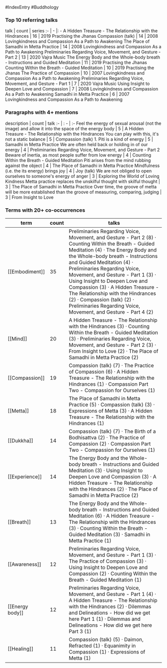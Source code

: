 #IndexEntry #Buddhology

### Top 10 referring talks
talk | count | series
:- | - |: -
<a data-href="A Hidden Treasure - The Relationship with the Hindrances" class="internal-link">A Hidden Treasure - The Relationship with the Hindrances</a> | 16 | <a data-href="2019 Practising the Jhanas" class="internal-link">2019 Practising the Jhanas</a>
<a data-href="Compassion (talk)" class="internal-link">Compassion (talk)</a> | 14 | <a data-href="2008 Lovingkindness and Compassion As a Path to Awakening" class="internal-link">2008 Lovingkindness and Compassion As a Path to Awakening</a>
<a data-href="The Place of Samadhi in Metta Practice" class="internal-link">The Place of Samadhi in Metta Practice</a> | 14 | <a data-href="2008 Lovingkindness and Compassion As a Path to Awakening" class="internal-link">2008 Lovingkindness and Compassion As a Path to Awakening</a>
<a data-href="Preliminaries Regarding Voice, Movement, and Gesture - Part 2" class="internal-link">Preliminaries Regarding Voice, Movement, and Gesture - Part 2</a> | 13 | <a data-href="2020 Vajra Music" class="internal-link">2020 Vajra Music</a>
<a data-href="The Energy Body and the Whole-body breath - Instructions and Guided Meditation" class="internal-link">The Energy Body and the Whole-body breath - Instructions and Guided Meditation</a> | 11 | <a data-href="2019 Practising the Jhanas" class="internal-link">2019 Practising the Jhanas</a>
<a data-href="Counting Within the Breath - Guided Meditation" class="internal-link">Counting Within the Breath - Guided Meditation</a> | 10 | <a data-href="2019 Practising the Jhanas" class="internal-link">2019 Practising the Jhanas</a>
<a data-href="The Practice of Compassion" class="internal-link">The Practice of Compassion</a> | 10 | <a data-href="2007 Lovingkindness and Compassion As a Path to Awakening" class="internal-link">2007 Lovingkindness and Compassion As a Path to Awakening</a>
<a data-href="Preliminaries Regarding Voice, Movement, and Gesture - Part 1" class="internal-link">Preliminaries Regarding Voice, Movement, and Gesture - Part 1</a> | 7 | <a data-href="2020 Vajra Music" class="internal-link">2020 Vajra Music</a>
<a data-href="Using Insight to Deepen Love and Compassion" class="internal-link">Using Insight to Deepen Love and Compassion</a> | 7 | <a data-href="2008 Lovingkindness and Compassion As a Path to Awakening" class="internal-link">2008 Lovingkindness and Compassion As a Path to Awakening</a>
<a data-href="Samadhi in Metta Practice" class="internal-link">Samadhi in Metta Practice</a> | 6 | <a data-href="2007 Lovingkindness and Compassion As a Path to Awakening" class="internal-link">2007 Lovingkindness and Compassion As a Path to Awakening</a>

### Paragraphs with 4+ mentions
description | count | talk
:- | : - | :-
<a aria-label-position="top" aria-label="A Hidden Treasure - The Relationship with the Hindrances > Feel the energy of sexual arousal not the image and allow it into the space of the energy body" data-href="A Hidden Treasure - The Relationship with the Hindrances#Feel the energy of sexual arousal not the image and allow it into the space of the energy body" class="internal-link">Feel the energy of sexual arousal (not the image) and allow it into the space of the energy body</a> | 5 | <a data-href="A Hidden Treasure - The Relationship with the Hindrances" class="internal-link">A Hidden Treasure - The Relationship with the Hindrances</a>
<a aria-label-position="top" aria-label="Compassion (talk) > You can play with this its not a static balance" data-href="Compassion (talk)#You can play with this it's not a static balance" class="internal-link">You can play with this, it&#x27;s not a static balance</a> | 5 | <a data-href="Compassion (talk)" class="internal-link">Compassion (talk)</a>
<a aria-label-position="top" aria-label="Samadhi in Metta Practice > 1 Piti is a kind of energy" data-href="Samadhi in Metta Practice#1 Piti is a kind of energy" class="internal-link">1. Piti is a kind of energy</a> | 5 | <a data-href="Samadhi in Metta Practice" class="internal-link">Samadhi in Metta Practice</a>
<a aria-label-position="top" aria-label="Preliminaries Regarding Voice, Movement, and Gesture - Part 2 > We are often held back or holding in of our energy" data-href="Preliminaries Regarding Voice, Movement, and Gesture - Part 2#We are often held back or holding in of our energy" class="internal-link">We are often held back or holding in of our energy</a> | 4 | <a data-href="Preliminaries Regarding Voice, Movement, and Gesture - Part 2" class="internal-link">Preliminaries Regarding Voice, Movement, and Gesture - Part 2</a>
<a aria-label-position="top" aria-label="Counting Within the Breath - Guided Meditation > Beware of inertia as most people suffer from low energy" data-href="Counting Within the Breath - Guided Meditation#Beware of inertia as most people suffer from low energy" class="internal-link">Beware of inertia, as most people suffer from low energy</a> | 4 | <a data-href="Counting Within the Breath - Guided Meditation" class="internal-link">Counting Within the Breath - Guided Meditation</a>
<a aria-label-position="top" aria-label="The Place of Samadhi in Metta Practice > Piti arises from the mind rubbing against the object" data-href="The Place of Samadhi in Metta Practice#Piti arises from the mind rubbing against the object" class="internal-link">Piti arises from the mind rubbing against the object</a> | 4 | <a data-href="The Place of Samadhi in Metta Practice" class="internal-link">The Place of Samadhi in Metta Practice</a>
<a aria-label-position="top" aria-label="Joy (talk) > Mindfulness i e the its energy brings joy" data-href="Joy (talk)#Mindfulness i e the its energy brings joy" class="internal-link">Mindfulness (i.e. the its energy) brings joy</a> | 4 | <a data-href="Joy (talk)" class="internal-link">Joy (talk)</a>
<a aria-label-position="top" aria-label="Exploring the World of Loving Kindness > We are not obliged to open ourselves to someones energy of anger" data-href="Exploring the World of Loving Kindness#We are not obliged to open ourselves to someone's energy of anger" class="internal-link">We are not obliged to open ourselves to someone&#x27;s energy of anger</a> | 3 | <a data-href="Exploring the World of Loving Kindness" class="internal-link">Exploring the World of Loving Kindness</a>
<a aria-label-position="top" aria-label="The Place of Samadhi in Metta Practice > Metta practice replaces the unskilful thought with skilful thought" data-href="The Place of Samadhi in Metta Practice#Metta practice replaces the unskilful thought with skilful thought" class="internal-link">Metta practice replaces the unskilful thought with skilful thought</a> | 3 | <a data-href="The Place of Samadhi in Metta Practice" class="internal-link">The Place of Samadhi in Metta Practice</a>
<a aria-label-position="top" aria-label="From Insight to Love > Over time the groove of metta will be more established than the groove of measuring comparing judging" data-href="From Insight to Love#Over time the groove of metta will be more established than the groove of measuring comparing judging" class="internal-link">Over time, the groove of metta will be more established than the groove of measuring, comparing, judging</a> | 3 | <a data-href="From Insight to Love" class="internal-link">From Insight to Love</a>

### Terms with 20+ co-occurrences
term | count | talks
-|-|-
[[Embodiment]] | 35 | <span class="counts"><a data-href="Preliminaries Regarding Voice, Movement, and Gesture - Part 2" class="internal-link">Preliminaries Regarding Voice, Movement, and Gesture - Part 2</a> (8) · <a data-href="Counting Within the Breath - Guided Meditation" class="internal-link">Counting Within the Breath - Guided Meditation</a> (4) · <a data-href="The Energy Body and the Whole-body breath - Instructions and Guided Meditation" class="internal-link">The Energy Body and the Whole-body breath - Instructions and Guided Meditation</a> (4) · <a data-href="Preliminaries Regarding Voice, Movement, and Gesture - Part 1" class="internal-link">Preliminaries Regarding Voice, Movement, and Gesture - Part 1</a> (3) · <a data-href="Using Insight to Deepen Love and Compassion" class="internal-link">Using Insight to Deepen Love and Compassion</a> (3) · <a data-href="A Hidden Treasure - The Relationship with the Hindrances" class="internal-link">A Hidden Treasure - The Relationship with the Hindrances</a> (2) · <a data-href="Compassion (talk)" class="internal-link">Compassion (talk)</a> (2) · <a data-href="Preliminaries Regarding Voice, Movement, and Gesture - Part 4" class="internal-link">Preliminaries Regarding Voice, Movement, and Gesture - Part 4</a> (2)</span> 
[[Mind]] | 20 | <span class="counts"><a data-href="A Hidden Treasure - The Relationship with the Hindrances" class="internal-link">A Hidden Treasure - The Relationship with the Hindrances</a> (3) · <a data-href="Counting Within the Breath - Guided Meditation" class="internal-link">Counting Within the Breath - Guided Meditation</a> (3) · <a data-href="Preliminaries Regarding Voice, Movement, and Gesture - Part 2" class="internal-link">Preliminaries Regarding Voice, Movement, and Gesture - Part 2</a> (3) · <a data-href="From Insight to Love" class="internal-link">From Insight to Love</a> (2) · <a data-href="The Place of Samadhi in Metta Practice" class="internal-link">The Place of Samadhi in Metta Practice</a> (2)</span> 
[[Compassion]] | 19 | <span class="counts"><a data-href="Compassion (talk)" class="internal-link">Compassion (talk)</a> (7) · <a data-href="The Practice of Compassion" class="internal-link">The Practice of Compassion</a> (6) · <a data-href="A Hidden Treasure - The Relationship with the Hindrances" class="internal-link">A Hidden Treasure - The Relationship with the Hindrances</a> (1) · <a data-href="Compassion Part Two - Compassion for Ourselves" class="internal-link">Compassion Part Two - Compassion for Ourselves</a> (1)</span> 
[[Metta]] | 18 | <span class="counts"><a data-href="The Place of Samadhi in Metta Practice" class="internal-link">The Place of Samadhi in Metta Practice</a> (5) · <a data-href="Compassion (talk)" class="internal-link">Compassion (talk)</a> (3) · <a data-href="Expressions of Metta" class="internal-link">Expressions of Metta</a> (3) · <a data-href="A Hidden Treasure - The Relationship with the Hindrances" class="internal-link">A Hidden Treasure - The Relationship with the Hindrances</a> (1)</span> 
[[Dukkha]] | 14 | <span class="counts"><a data-href="Compassion (talk)" class="internal-link">Compassion (talk)</a> (7) · <a data-href="The Birth of a Bodhisattva" class="internal-link">The Birth of a Bodhisattva</a> (2) · <a data-href="The Practice of Compassion" class="internal-link">The Practice of Compassion</a> (2) · <a data-href="Compassion Part Two - Compassion for Ourselves" class="internal-link">Compassion Part Two - Compassion for Ourselves</a> (1)</span> 
[[Experience]] | 14 | <span class="counts"><a data-href="The Energy Body and the Whole-body breath - Instructions and Guided Meditation" class="internal-link">The Energy Body and the Whole-body breath - Instructions and Guided Meditation</a> (3) · <a data-href="Using Insight to Deepen Love and Compassion" class="internal-link">Using Insight to Deepen Love and Compassion</a> (3) · <a data-href="A Hidden Treasure - The Relationship with the Hindrances" class="internal-link">A Hidden Treasure - The Relationship with the Hindrances</a> (2) · <a data-href="The Place of Samadhi in Metta Practice" class="internal-link">The Place of Samadhi in Metta Practice</a> (2)</span> 
[[Breath]] | 13 | <span class="counts"><a data-href="The Energy Body and the Whole-body breath - Instructions and Guided Meditation" class="internal-link">The Energy Body and the Whole-body breath - Instructions and Guided Meditation</a> (6) · <a data-href="A Hidden Treasure - The Relationship with the Hindrances" class="internal-link">A Hidden Treasure - The Relationship with the Hindrances</a> (3) · <a data-href="Counting Within the Breath - Guided Meditation" class="internal-link">Counting Within the Breath - Guided Meditation</a> (3) · <a data-href="Samadhi in Metta Practice" class="internal-link">Samadhi in Metta Practice</a> (1)</span> 
[[Awareness]] | 12 | <span class="counts"><a data-href="Preliminaries Regarding Voice, Movement, and Gesture - Part 1" class="internal-link">Preliminaries Regarding Voice, Movement, and Gesture - Part 1</a> (3) · <a data-href="The Practice of Compassion" class="internal-link">The Practice of Compassion</a> (3) · <a data-href="Using Insight to Deepen Love and Compassion" class="internal-link">Using Insight to Deepen Love and Compassion</a> (2) · <a data-href="Counting Within the Breath - Guided Meditation" class="internal-link">Counting Within the Breath - Guided Meditation</a> (1)</span> 
[[Energy body]] | 12 | <span class="counts"><a data-href="Preliminaries Regarding Voice, Movement, and Gesture - Part 1" class="internal-link">Preliminaries Regarding Voice, Movement, and Gesture - Part 1</a> (4) · <a data-href="A Hidden Treasure - The Relationship with the Hindrances" class="internal-link">A Hidden Treasure - The Relationship with the Hindrances</a> (2) · <a data-href="Dilemmas and Delineations - How did we get here Part 1" class="internal-link">Dilemmas and Delineations - How did we get here Part 1</a> (1) · <a data-href="Dilemmas and Delineations - How did we get here Part 3" class="internal-link">Dilemmas and Delineations - How did we get here Part 3</a> (1)</span> 
[[Healing]] | 11 | <span class="counts"><a data-href="Compassion (talk)" class="internal-link">Compassion (talk)</a> (5) · <a data-href="Daimon, Refracted" class="internal-link">Daimon, Refracted</a> (1) · <a data-href="Equanimity in Compassion" class="internal-link">Equanimity in Compassion</a> (1) · <a data-href="Expressions of Metta" class="internal-link">Expressions of Metta</a> (1)</span> 

